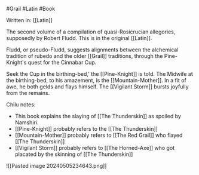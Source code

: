 #Grail #Latin #Book 

Written in: [[Latin]]

The second volume of a compilation of quasi-Rosicrucian allegories, supposedly by Robert Fludd. This is in the original [[Latin]].

Fludd, or pseudo-Fludd, suggests alignments between the alchemical tradition of rubedo and the older [[Grail]] traditions, through the Pine-Knight's quest for the Cinnabar Cup.

Seek the Cup in the birthing-bed,' the [[Pine-Knight]] is told. The Midwife at the birthing-bed, to his amazement, is the [[Mountain-Mother]]. In a fit of awe, he both gelds and flays himself. The [[Vigilant Storm]] bursts joyfully from the remains.

Chilu notes:
- This book explains the slaying of [[The Thunderskin]] as spoiled by Namshiri.
- [[Pine-Knight]] probably refers to the [[The Thunderskin]]
- [[Mountain-Mother]] probably refers to [[The Red Grail]] who flayed [[The Thunderskin]]
- [[Vigilant Storm]] probably refers to [[The Horned-Axe]] who got placated by the skinning of [[The Thunderskin]]

![[Pasted image 20240505234643.png]]